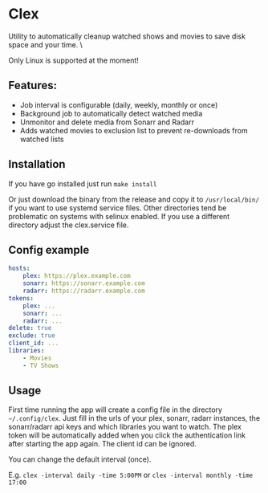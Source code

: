 # Clex

Utility to automatically cleanup watched shows and movies to save disk space and your time. \

Only Linux is supported at the moment!

## Features:

-   Job interval is configurable (daily, weekly, monthly or once)
-   Background job to automatically detect watched media
-   Unmonitor and delete media from Sonarr and Radarr
-   Adds watched movies to exclusion list to prevent re-downloads from watched lists

## Installation

If you have go installed just run `make install`

Or just download the binary from the release and copy it to `/usr/local/bin/` if you want to use systemd service files. Other directories tend be problematic on systems with selinux enabled. If you use a different directory adjust the clex.service file.

## Config example

```yaml
hosts:
    plex: https://plex.example.com
    sonarr: https://sonarr.example.com
    radarr: https://radarr.example.com
tokens:
    plex: ...
    sonarr: ...
    radarr: ...
delete: true
exclude: true
client_id: ...
libraries:
    - Movies
    - TV Shows
```

## Usage

First time running the app will create a config file in the directory `~/.config/clex`. Just fill in the urls of your plex, sonarr, radarr instances, the sonarr/radarr api keys and which libraries you want to watch. The plex token will be automatically added when you click the authentication link after starting the app again. The client id can be ignored.

You can change the default interval (once).

E.g. `clex -interval daily -time 5:00PM` or `clex -interval monthly -time 17:00`

